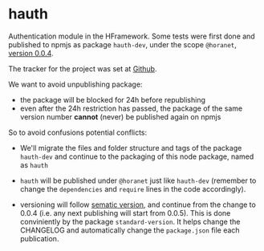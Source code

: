 
# hauth

Authentication module in the HFramework.
Some tests were first done and published to npmjs as package `hauth-dev`, under the scope `@horanet`, [version 0.0.4](https://www.npmjs.com/package/@horanet/hauth-dev).

The tracker for the project was set at [Github](https://github.com/naml3i/hauth-dev).

We want to avoid unpublishing package:

- the package will be blocked for 24h before republishing
- even after the 24h restriction has passed, the package of the same version number **cannot** (never) be published again on npmjs

So to avoid confusions potential conflicts:

- We'll migrate the files and folder structure and tags of the package `hauth-dev` and continue to the packaging of this node package, named as `hauth`

- `hauth` will be published under `@horanet` just like `hauth-dev` (remember to change the `dependencies` and `require` lines in the code accordingly).

- versioning will follow [sematic version](https://semver.org/), and continue from the change to 0.0.4 (i.e. any next publishing will start from 0.0.5). This is done conviniently by the package `standard-version`. It helps change the CHANGELOG and automatically change the `package.json` file each publication.
